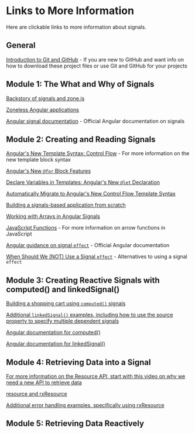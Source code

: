 # Links to More Information

Here are clickable links to more information about signals.

## General
[Introduction to Git and GitHub](https://youtu.be/pICJdbC7j0Q) - If you are new to GitHub and want info on how to download these project files or use Git and GitHub for your projects

## Module 1: The What and Why of Signals
[Backstory of signals and zone.js](https://youtu.be/YHZkiUbbeOg)

[Zoneless Angular applications](https://youtu.be/MZ6s5EL7hKk)

[Angular signal documentation](https://angular.dev/guide/signals) - Official Angular documentation on signals

## Module 2: Creating and Reading Signals

[Angular's New Template Syntax: Control Flow](https://youtu.be/j9VTGRGyE-o) - For more information on the new template block syntax

[Angular's New `@for` Block Features](https://youtu.be/ooHPDCLMyXs)

[Declare Variables in Templates: Angular's New `@let` Declaration](https://youtu.be/tIi9304sjEI)

[Automatically Migrate to Angular's New Control Flow Template Syntax](https://youtu.be/fkAFHMhjJsQ)

[Building a signals-based application from scratch](https://youtu.be/LHgJP7MwTWY)

[Working with Arrays in Angular Signals](https://youtu.be/wcn_8UnYBEw)

[JavaScript Functions](https://youtu.be/j8oAbRAlcyE) - For more information on arrow functions in JavaScript

[Angular guidance on signal `effect`](https://angular.dev/guide/signals#effects) - Official Angular documentation

[When Should We (NOT) Use a Signal `effect`](https://youtu.be/XWz8pxQWD8c) - Alternatives to using a signal `effect`

## Module 3: Creating Reactive Signals with computed() and linkedSignal()

[Building a shopping cart using `computed()` signals](https://youtu.be/kczkl2HndJg)

[Additional `linkedSignal()` examples, including how to use the source property to specify multiple dependent signals](https://youtu.be/hFR3gVIY9gM)

[Angular documentation for computed()](https://angular.dev/guide/signals#computed-signals)

[Angular documentation for linkedSignal()](https://angular.dev/guide/signals/linked-signal#)

## Module 4: Retrieving Data into a Signal

[For more information on the Resource API, start with this video on why we need a new API to retrieve data](https://youtu.be/YHZkiUbbeOg)

[resource and rxResource](https://youtu.be/_KyCmpMlVTc)

[Additional error handling examples, specifically using rxResource](https://youtu.be/T7DPGCSmQes)

## Module 5: Retrieving Data Reactively







